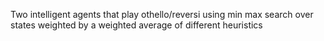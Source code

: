 Two intelligent agents that play othello/reversi using min max search over states weighted by a weighted average of different heuristics
